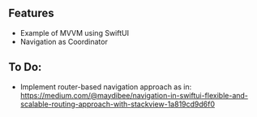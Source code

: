 ## Features

* Example of MVVM using SwiftUI
* Navigation as Coordinator

## To Do:

* Implement router-based navigation approach
  as in: https://medium.com/@maydibee/navigation-in-swiftui-flexible-and-scalable-routing-approach-with-stackview-1a819cd9d6f0
